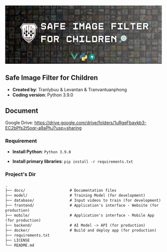 ![](./docs/banner.png)

## Safe Image Filter for Children

- **Created by**: Tranlybuu & Levantan & Tranvantuanphong
- **Coding version**: Python 3.9.0

## Document

Google Drive: https://drive.google.com/drive/folders/1uRgeFbavkb3-EC2bPfs2t5oqr-a9aPhJ?usp=sharing

### Requirement

- **Install Python**: `Python 3.9.0`

- **Install primary libraries**: ```pip install -r requirements.txt```

### Project's Dir
    .
    ├── docs/                    # Documentation files
    ├── model/                   # Training Model (for development)
    ├── database/                # Input videos to train (for development)
    ├── frontend/                # Application's interface - Website (for production)
    ├── mobile/                  # Application's interface - Mobile App (for production)
    ├── backend/                 # AI Model -> API (for production)
    ├── docker/                  # Build and deploy app (for production)
    ├── requirements.txt
    ├── LICENSE
    └── README.md

